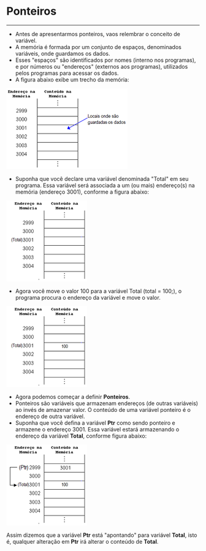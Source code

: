 # Ponteiros
---
+ Antes de apresentarmos ponteiros, vaos relembrar o conceito de variável.
+ A memória é formada por um conjunto de espaços, denominados variáveis, onde guardamos os dados.
+ Esses "espaços" são identificados por nomes (interno nos programas), e por números  ou "endereços" (externos aos programas), utilizados pelos programas para acessar os dados. 
+ A figura abaixo exibe um trecho da memória:

![figura](/markdowns/memoria.png)  

+ Suponha que você declare uma variável denominada "Total" em seu programa. Essa variável será associada a um (ou mais) endereço(s) na memória (endereço 3001), conforme a figura abaixo:

![figura1](/markdowns/memoria1.png)  

+ Agora você move o valor 100 para a variável Total (total = 100;), o programa procura o endereço da variável e move o valor.

![figura2](/markdowns/memoria2.png)  

+ Agora podemos começar a definir <b>Ponteiros</b>.
+ Ponteiros são variáveis que armazenam endereços (de outras variáveis) ao invés de amazenar valor. O conteúdo de uma variável ponteiro é o endereço de outra variável. 
+ Suponha que você defina a variável <b>Ptr</b> como sendo ponteiro e armazene o endereço 3001. Essa variável estará armazenando o endereço da variável <b>Total</b>, conforme figura abaixo:

![figura3](/markdowns/memoria3.png) 

Assim dizemos que a variável <b>Ptr</b> está "apontando" para variável <b>Total</b>, isto é, qualquer alteração em <b>Ptr</b> irá alterar o conteúdo de <b>Total</b>.
